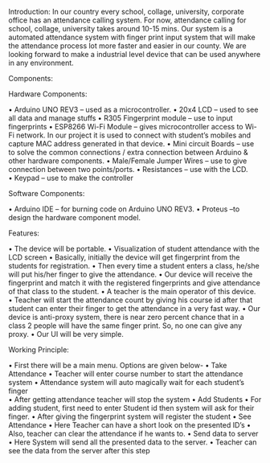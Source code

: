 Introduction: In our country every school, collage, university, corporate office has an attendance calling system. For now, attendance calling for school, collage, university takes around 10-15 mins. Our system is a automated attendance system with finger print input system that will make the attendance process lot more faster and easier in our county. We are looking forward to make a industrial level device that can be used anywhere in any environment.


Components: 

Hardware Components: 

•	Arduino UNO REV3 – used as a microcontroller.
•	20x4 LCD – used to see all data and manage stuffs
•	R305 Fingerprint module – use to input fingerprints 
•	ESP8266 Wi-Fi Module – gives microcontroller access to Wi-Fi network.
In our project it is used to connect with student’s mobiles and capture MAC address generated in that device.
•	Mini circuit Boards – use to solve the common connections / extra connection between Arduino & other hardware components.
•	Male/Female Jumper Wires – use to give connection between two points/ports.
•	Resistances – use with the LCD.  
•	Keypad – use to make the controller

Software Components: 

•	Arduino IDE – for burning code on Arduino UNO REV3.
•	Proteus –to design the hardware component model.




Features: 

•	The device will be portable.
•	Visualization of student attendance with the LCD screen
•	Basically, initially the device will get fingerprint from the students for registration. 
•	Then every time a student enters a class, he/she will put his/her finger to give the attendance.
•	Our device will receive the fingerprint and match it with the registered fingerprints and give attendance of that class to the student.
•	A teacher is the main operator of this device.
•	Teacher will start the attendance count by giving his course id after that student can enter their finger to get the attendance in a very fast way.
•	Our device is anti-proxy system, there is near zero percent chance that in a class 2 people will have the same finger print. So, no one can give any proxy.
•	Our UI will be very simple.



Working Principle: 

•	First there will be a main menu. Options are given below-
•	Take Attendance
•	Teacher will enter course number to start the attendance system
•	Attendance system will auto magically wait for each student’s finger  
•	After getting attendance teacher will stop the system
•	Add Students
•	For adding student, first need to enter Student id then system will ask for their finger.
•	After giving the fingerprint system will register the student
•	See Attendance
•	Here Teacher can have a short look on the presented ID’s 
•	Also, teacher can clear the attendance if he wants to.
•	Send data to server
•	Here System will send all the presented data to the server.
•	Teacher can see the data from the server after this step
